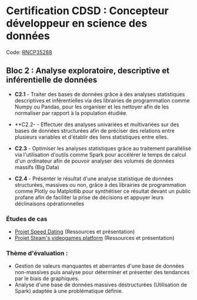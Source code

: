 # Certification CDSD : Concepteur développeur en science des données

Code: [RNCP35288](https://www.francecompetences.fr/recherche/rncp/35288/)

## Bloc 2 : Analyse exploratoire, descriptive et inférentielle de données

- **C2.1** - Traiter des bases de données grâce à des analyses statistiques descriptives et inférentielles via des librairies de programmation comme Numpy ou Pandas, pour les organiser et les nettoyer afin de les normaliser par rapport à la population étudiée.

- **C2.2- - Effectuer des analyses univariées et multivariées sur des bases de données structurées afin de préciser des relations entre plusieurs variables et d'établir des liens statistiques entre elles.

- **C2.3** - Optimiser les analyses statistiques grâce au traitement parallélisé via l'utilisation d'outils comme Spark pour accélérer le temps de calcul d'un ordinateur afin de pouvoir analyser des volumes de données massifs (Big Data) 

- **C2.4** - Présenter le résultat d'une analyse statistique de données structurées, massives ou non, grâce à des librairies de programmation comme Plotly ou Matplotlib pour synthétiser ce résultat devant un public profane afin de faciliter la prise de décisions et appuyer leurs déclinaisons opérationnelles

### Études de cas

- [Projet Speed Dating](./speed-dating/README.md) (Ressources et présentation)
- [Projet Steam's videogames platform](./steam/README.md) (Ressources et présentation)

### Thème d'évaluation :
- Gestion de valeurs manquantes et aberrantes d'une base de données non-massives puis analyse pour déterminer et présenter des tendances par le biais de graphiques.
- Analyse d'une base de données massives déstructurées (Utilisation de Spark) adaptée à une problématique définie.
